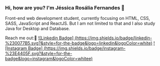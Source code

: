 ### Hi, how are you? I'm Jéssica Rosália Fernandes 👋

Front-end web development student, currently focusing on HTML, CSS, SASS, JavaScript and ReactJS.
But I am not limited to that and I also study Java for Desktop and Database.

Reach me out:📱 
[![Linkedin Badge] (https://img.shields.io/badge/linkedin-%230077B5.svg?&style=for-the-badge&logo=linkedin&logoColor=white)](https://www.linkedin.com/in/rosalia-fernandes-310899133/)
[![Instagram Badge] (https://img.shields.io/badge/instagram-%23E4405F.svg?&style=for-the-badge&logo=instagram&logoColor=whitee)](https://www.instagram.com/rosalia_fernandes01/)


<!--
**jessicarf18/jessicarf18** is a ✨ _special_ ✨ repository because its `README.md` (this file) appears on your GitHub profile.

Here are some ideas to get you started:

- 🔭 I’m currently working on ...
- 🌱 I’m currently learning ...
- 👯 I’m looking to collaborate on ...
- 🤔 I’m looking for help with ...
- 💬 Ask me about ...
- 📫 How to reach me: ...
- 😄 Pronouns: ...
- ⚡ Fun fact: ...
-->

